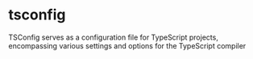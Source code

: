 # tsconfig

TSConfig serves as a configuration file for TypeScript projects, encompassing various settings and options for the TypeScript compiler
